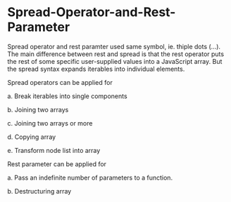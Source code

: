 # Spread-Operator-and-Rest-Parameter

Spread operator and rest paramter used same symbol, ie. thiple dots (...). The main difference between rest and spread is that the rest operator puts the rest of some specific user-supplied values into a JavaScript array. But the spread syntax expands iterables into individual elements.

Spread operators can be applied for

a. Break iterables into single components

b. Joining two arrays

c. Joining two arrays or more

d. Copying array

e. Transform node list into array

Rest parameter can be applied for

a. Pass an indefinite number of parameters to a function.

b. Destructuring array

